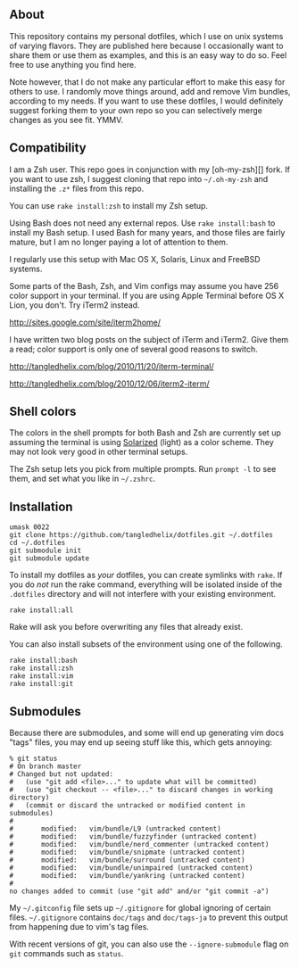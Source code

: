 
About
-----

This repository contains my personal dotfiles, which I use on unix systems of
varying flavors. They are published here because I occasionally want to share
them or use them as examples, and this is an easy way to do so. Feel free to
use anything you find here.

Note however, that I do not make any particular effort to make this easy for
others to use. I randomly move things around, add and remove Vim bundles,
according to my needs. If you want to use these dotfiles, I would definitely
suggest forking them to your own repo so you can selectively merge changes as
you see fit. YMMV.

Compatibility
-------------

I am a Zsh user. This repo goes in conjunction with my [oh-my-zsh][] fork. If
you want to use zsh, I suggest cloning that repo into `~/.oh-my-zsh` and
installing the `.z*` files from this repo.

You can use `rake install:zsh` to install my Zsh setup.

Using Bash does not need any external repos. Use `rake install:bash` to
install my Bash setup. I used Bash for many years, and those files are fairly
mature, but I am no longer paying a lot of attention to them.

I regularly use this setup with Mac OS X, Solaris, Linux and FreeBSD systems.

Some parts of the Bash, Zsh, and Vim configs may assume you have 256 color
support in your terminal. If you are using Apple Terminal before OS X Lion,
you don't. Try iTerm2 instead.

http://sites.google.com/site/iterm2home/

I have written two blog posts on the subject of iTerm and iTerm2. Give them a
read; color support is only one of several good reasons to switch.

http://tangledhelix.com/blog/2010/11/20/iterm-terminal/

http://tangledhelix.com/blog/2010/12/06/iterm2-iterm/

Shell colors
------------

The colors in the shell prompts for both Bash and Zsh are currently set up
assuming the terminal is using [Solarized][] (light) as a color scheme. They
may not look very good in other terminal setups.

[solarized]: http://ethanschoonover.com/solarized

The Zsh setup lets you pick from multiple prompts. Run `prompt -l` to
see them, and set what you like in `~/.zshrc`.

Installation
------------

```
umask 0022
git clone https://github.com/tangledhelix/dotfiles.git ~/.dotfiles
cd ~/.dotfiles
git submodule init
git submodule update
```

To install my dotfiles as *your* dotfiles, you can create symlinks with `rake`.
If you do *not* run the rake command, everything will be isolated inside of
the `.dotfiles` directory and will not interfere with your existing environment.

```
rake install:all
```

Rake will ask you before overwriting any files that already exist.

You can also install subsets of the environment using one of the following.

```
rake install:bash
rake install:zsh
rake install:vim
rake install:git
```

Submodules
----------

Because there are submodules, and some will end up generating vim docs "tags"
files, you may end up seeing stuff like this, which gets annoying:

```
% git status
# On branch master
# Changed but not updated:
#   (use "git add <file>..." to update what will be committed)
#   (use "git checkout -- <file>..." to discard changes in working directory)
#   (commit or discard the untracked or modified content in submodules)
#
#       modified:   vim/bundle/L9 (untracked content)
#       modified:   vim/bundle/fuzzyfinder (untracked content)
#       modified:   vim/bundle/nerd_commenter (untracked content)
#       modified:   vim/bundle/snipmate (untracked content)
#       modified:   vim/bundle/surround (untracked content)
#       modified:   vim/bundle/unimpaired (untracked content)
#       modified:   vim/bundle/yankring (untracked content)
#
no changes added to commit (use "git add" and/or "git commit -a")
```

My `~/.gitconfig` file sets up `~/.gitignore` for global ignoring of certain
files. `~/.gitignore` contains `doc/tags` and `doc/tags-ja` to prevent this
output from happening due to vim's tag files.

With recent versions of git, you can also use the `--ignore-submodule` flag
on `git` commands such as `status`.

